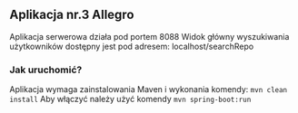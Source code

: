 ## Aplikacja nr.3 Allegro

Aplikacja serwerowa działa pod portem 8088
Widok główny wyszukiwania użytkowników dostępny jest pod adresem: localhost/searchRepo

### Jak uruchomić?

Aplikacja wymaga zainstalowania Maven i wykonania komendy:
```mvn clean install```
Aby włączyć należy użyć komendy
```mvn spring-boot:run```
